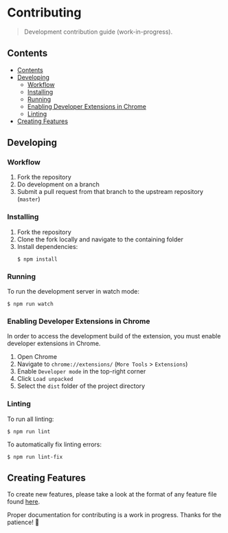 # Contributing
> Development contribution guide (work-in-progress).

## Contents

- [Contents](#contents)
- [Developing](#developing)
  - [Workflow](#workflow)
  - [Installing](#installing)
  - [Running](#running)
  - [Enabling Developer Extensions in Chrome](#enabling-developer-extensions-in-chrome)
  - [Linting](#linting)
- [Creating Features](#creating-features)

## Developing

### Workflow

1. Fork the repository
2. Do development on a branch
3. Submit a pull request from that branch to the upstream repository (`master`)

### Installing

1. Fork the repository
2. Clone the fork locally and navigate to the containing folder
3. Install dependencies:
    ```
    $ npm install
    ```

### Running

To run the development server in watch mode:

```
$ npm run watch
```

### Enabling Developer Extensions in Chrome

In order to access the development build of the extension, you must enable developer extensions
in Chrome.

1. Open Chrome
2. Navigate to `chrome://extensions/` (`More Tools` > `Extensions`)
3. Enable `Developer mode` in the top-right corner
4. Click `Load unpacked`
5. Select the `dist` folder of the project directory

### Linting

To run all linting:

```
$ npm run lint
```

To automatically fix linting errors:

```
$ npm run lint-fix
```

## Creating Features

To create new features, please take a look at the format of any feature file found [here](src/features). 

Proper documentation for contributing is a work in progress. Thanks for the patience! 🙂
